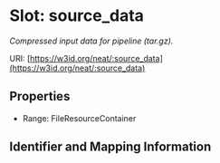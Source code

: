# Slot: source_data
_Compressed input data for pipeline (tar.gz)._


URI: [https://w3id.org/neat/:source_data](https://w3id.org/neat/:source_data)



<!-- no inheritance hierarchy -->


## Properties

 * Range: FileResourceContainer



## Identifier and Mapping Information





